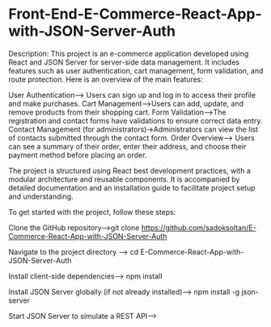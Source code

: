 # Front-End-E-Commerce-React-App-with-JSON-Server-Auth
Description:
This project is an e-commerce application developed using React and JSON Server for server-side data management. It includes features such as user authentication, cart management, form validation, and route protection. Here is an overview of the main features:

User Authentication--> Users can sign up and log in to access their profile and make purchases.
Cart Management-->Users can add, update, and remove products from their shopping cart.
Form Validation-->The registration and contact forms have validations to ensure correct data entry.
Contact Management (for administrators)->Administrators can view the list of contacts submitted through the contact form.
Order Overview--> Users can see a summary of their order, enter their address, and choose their payment method before placing an order.

The project is structured using React best development practices, with a modular architecture and reusable components. It is accompanied by detailed documentation and an installation guide to facilitate project setup and understanding.

To get started with the project, follow these steps:

Clone the GitHub repository-->git clone https://github.com/sadoksoltan/E-Commerce-React-App-with-JSON-Server-Auth

Navigate to the project directory --> cd E-Commerce-React-App-with-JSON-Server-Auth

Install client-side dependencies--> npm install

Install JSON Server globally (if not already installed)--> npm install -g json-server

Start JSON Server to simulate a REST API-->
